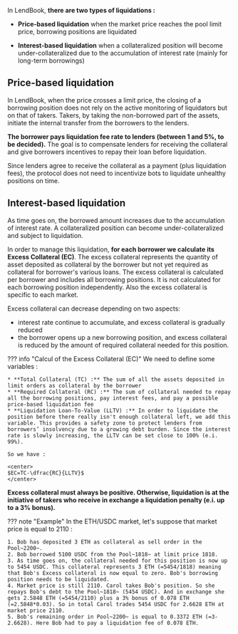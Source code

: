 In LendBook, **there are two types of liquidations :**

* **Price-based liquidation** when the market price reaches the pool limit price, borrowing positions are liquidated

* **Interest-based liquidation** when a collateralized position will become under-collateralized due to the accumulation of interest rate (mainly for long-term borrowings)



<h2 style="font-weight: bold;">Price-based liquidation</h2>

In LendBook, when the price crosses a limit price, the closing of a borrowing position does not rely on the active monitoring of liquidators but on that of takers. Takers, by taking the non-borrowed part of the assets, initiate the internal transfer from the borrowers to the lenders.

**The borrower pays liquidation fee rate to lenders (between 1 and 5%, to be decided).** The goal is to compensate lenders for receiving the collateral and give borrowers incentives to repay their loan before liquidation. 

Since lenders agree to receive the collateral as a payment (plus liquidation fees), the protocol does not need to incentivize bots to liquidate unhealthy positions on time. 

<h2 style="font-weight: bold;">Interest-based liquidation</h2>

As time goes on, the borrowed amount increases due to the accumulation of interest rate. A collateralized position can become under-collateralized and subject to liquidation.

In order to manage this liquidation, **for each borrower we calculate its Excess Collateral (EC)**. The excess collateral represents the quantity of asset deposited as collateral by the borrower but not yet required as collateral for borrower's various loans. The excess collateral is calculated per borrower and includes all borrowing positions. It is not calculated for each borrowing position independently. Also the excess collateral is specific to each market.

Excess collateral can decrease depending on two aspects:

- interest rate continue to accumulate, and excess collateral is gradually reduced
- the borrower opens up a new borrowing position, and excess collateral is reduced by the amount of required collateral needed for this position.


??? info "Calcul of the Excess Collateral (EC)"
    We need to define some variables :

    * **Total Collateral (TC) :** The sum of all the assets deposited in limit orders as collateral by the borrower
    * **Required Collateral (RC) :** The sum of collateral needed to repay all the borrowing positions, pay interest fees, and pay a possible price-based liquidation fee
    * **Liquidation Loan-To-Value (LLTV) :** In order to liquidate the position before there really isn't enough collateral left, we add this variable. This provides a safety zone to protect lenders from borrowers’ insolvency due to a growing debt burden. Since the interest rate is slowly increasing, the LLTV can be set close to 100% (e.i. 99%).

    So we have :

    <center>
    $EC=TC-\dfrac{RC}{LLTV}$
    </center>


**Excess collateral must always be positive. Otherwise, liquidation is at the initiative of takers who receive in exchange a liquidation penalty (e.i. up to a 3% bonus).** 

<!-- TODO à ameliorer. Decrire ce que reçoit le lender, le borrower et l'external actor, et faire un exemple -->



??? note "Example"
    In the ETH/USDC market, let's suppose that market price is equal to 2110 :

    1. Bob has deposited 3 ETH as collateral as sell order in the Pool~2200~.
    2. Bob borrowed 5100 USDC from the Pool~1818~ at limit price 1818. 
    3. As time goes on, the collateral needed for this position is now up to 5454 USDC. This collateral represents 3 ETH (=5454/1818) meaning that Bob's Excess collateral is now equal to zero. Bob's borrowing position needs to be liquidated.
    4. Market price is still 2110. Carol takes Bob's position. So she repays Bob's debt to the Pool~1818~ (5454 USDC). And in exchange she gets 2.5848 ETH (=5454/2110) plus a 3% bonus of 0.078 ETH (=2.5848*0.03). So in total Carol trades 5454 USDC for 2.6628 ETH at market price 2110. 
    5. Bob's remaining order in Pool~2200~ is equal to 0.3372 ETH (=3-2.6628). Here Bob had to pay a liquidation fee of 0.078 ETH.


